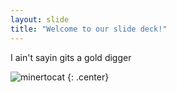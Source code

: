 ```yaml
---
layout: slide
title: "Welcome to our slide deck!"
---
```


I ain't sayin gits a gold digger

![minertocat](https://octodex.github.com/images/minertocat.png)
{: .center}
